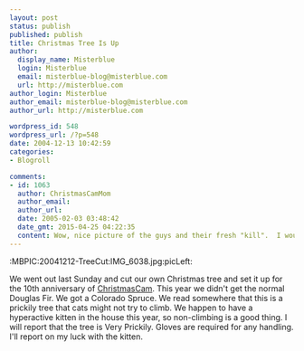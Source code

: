 ```yaml
---
layout: post
status: publish
published: publish
title: Christmas Tree Is Up
author:
  display_name: Misterblue
  login: Misterblue
  email: misterblue-blog@misterblue.com
  url: http://misterblue.com
author_login: Misterblue
author_email: misterblue-blog@misterblue.com
author_url: http://misterblue.com

wordpress_id: 548
wordpress_url: /?p=548
date: 2004-12-13 10:42:59
categories:
- Blogroll

comments:
- id: 1063
  author: ChristmasCamMom
  author_email: 
  author_url: 
  date: 2005-02-03 03:48:42
  date_gmt: 2015-04-25 04:22:35
  content: Wow, nice picture of the guys and their fresh "kill".  I would like to report that the colorado blue spruce indeed kept the kitten from inside the tree, however, she did like to "undecorate" everything within her "godzilla kitty" reach.
---
```

:MBPIC:20041212-TreeCut:IMG_6038.jpg:picLeft:
<p>
We went out last Sunday and cut our own Christmas tree and set it up for the
10th anniversary of
<a href="http://christmascam.us/">ChristmasCam</a>.
This year we didn't get the normal Douglas Fir.
We got a Colorado Spruce.
We read somewhere that this is a prickily tree that cats might not try to
climb.
We happen to have a hyperactive kitten in the house this year, so
non-climbing is a good thing.
I will report that the tree is Very Prickily.
Gloves are required for any handling.
I'll report on my luck with the kitten.
</p>
